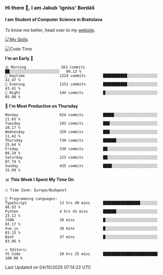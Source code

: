 ### Hi there 👋, I am Jakub 'igniss' Bordáš

#### I am Student of Computer Science in Bratislava
To know me better, head over to my [website](https://bordas.sk).

[![My Skills](https://skillicons.dev/icons?i=js,typescript,html,css,figma,svelte,vue,next,postgresql,nest,express,nodejs)](https://bordas.sk)


<!--START_SECTION:waka-->
![Code Time](http://img.shields.io/badge/Code%20Time-2%2C166%20hrs%2011%20mins-blue)

**I'm an Early 🐤** 

```text
🌞 Morning                263 commits         ██░░░░░░░░░░░░░░░░░░░░░░░   09.13 % 
🌆 Daytime                1224 commits        ███████████░░░░░░░░░░░░░░   42.47 % 
🌃 Evening                1251 commits        ███████████░░░░░░░░░░░░░░   43.41 % 
🌙 Night                  144 commits         █░░░░░░░░░░░░░░░░░░░░░░░░   05.00 % 
```
📅 **I'm Most Productive on Thursday** 

```text
Monday                   624 commits         █████░░░░░░░░░░░░░░░░░░░░   21.65 % 
Tuesday                  293 commits         ███░░░░░░░░░░░░░░░░░░░░░░   10.17 % 
Wednesday                329 commits         ███░░░░░░░░░░░░░░░░░░░░░░   11.42 % 
Thursday                 739 commits         ██████░░░░░░░░░░░░░░░░░░░   25.64 % 
Friday                   239 commits         ██░░░░░░░░░░░░░░░░░░░░░░░   08.29 % 
Saturday                 223 commits         ██░░░░░░░░░░░░░░░░░░░░░░░   07.74 % 
Sunday                   435 commits         ████░░░░░░░░░░░░░░░░░░░░░   15.09 % 
```


📊 **This Week I Spent My Time On** 

```text
🕑︎ Time Zone: Europe/Budapest

💬 Programming Languages: 
TypeScript               13 hrs 40 mins      █████████████████░░░░░░░░   66.93 % 
Python                   4 hrs 43 mins       ██████░░░░░░░░░░░░░░░░░░░   23.12 % 
JSON                     38 mins             █░░░░░░░░░░░░░░░░░░░░░░░░   03.17 % 
Vue.js                   38 mins             █░░░░░░░░░░░░░░░░░░░░░░░░   03.15 % 
Bash                     37 mins             █░░░░░░░░░░░░░░░░░░░░░░░░   03.06 % 

🔥 Editors: 
VS Code                  20 hrs 25 mins      █████████████████████████   100.00 % 
```


 Last Updated on 04/10/2025 07:14:22 UTC
<!--END_SECTION:waka-->
